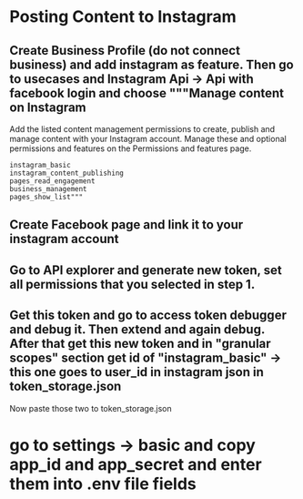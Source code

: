 # Posting Content to Instagram
## Create Business Profile (do not connect business) and add instagram as feature. Then go to usecases and Instagram Api -> Api with facebook login and choose """Manage content on Instagram
Add the listed content management permissions to create, publish and manage content with your Instagram account. Manage these and optional permissions and features on the Permissions and features page.

    instagram_basic
    instagram_content_publishing
    pages_read_engagement
    business_management
    pages_show_list"""
## Create Facebook page and link it to your instagram account
## Go to API explorer and generate new token, set all permissions that you selected in step 1.
## Get this token and go to access token debugger and debug it. Then extend and again debug. After that get this new token and in "granular scopes" section get id of "instagram_basic" -> this one goes to user_id in instagram json in token_storage.json
Now paste those two to token_storage.json 
# go to settings -> basic and copy app_id and app_secret and enter them into .env file fields
